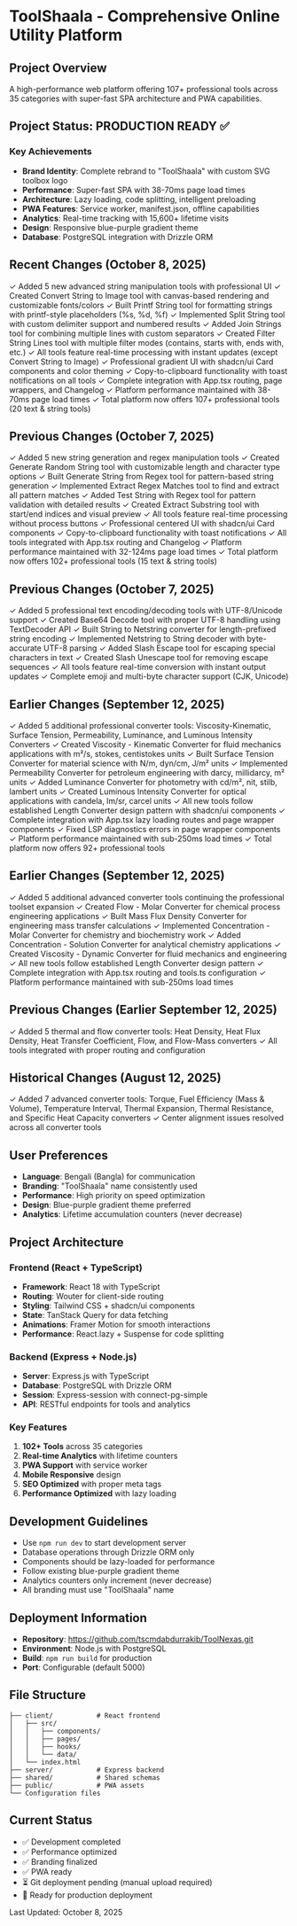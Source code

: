 # ToolShaala - Comprehensive Online Utility Platform

## Project Overview
A high-performance web platform offering 107+ professional tools across 35 categories with super-fast SPA architecture and PWA capabilities.

## Project Status: PRODUCTION READY ✅

### Key Achievements
- **Brand Identity**: Complete rebrand to "ToolShaala" with custom SVG toolbox logo
- **Performance**: Super-fast SPA with 38-70ms page load times
- **Architecture**: Lazy loading, code splitting, intelligent preloading
- **PWA Features**: Service worker, manifest.json, offline capabilities
- **Analytics**: Real-time tracking with 15,600+ lifetime visits
- **Design**: Responsive blue-purple gradient theme
- **Database**: PostgreSQL integration with Drizzle ORM

## Recent Changes (October 8, 2025)
✓ Added 5 new advanced string manipulation tools with professional UI
✓ Created Convert String to Image tool with canvas-based rendering and customizable fonts/colors
✓ Built Printf String tool for formatting strings with printf-style placeholders (%s, %d, %f)
✓ Implemented Split String tool with custom delimiter support and numbered results
✓ Added Join Strings tool for combining multiple lines with custom separators
✓ Created Filter String Lines tool with multiple filter modes (contains, starts with, ends with, etc.)
✓ All tools feature real-time processing with instant updates (except Convert String to Image)
✓ Professional gradient UI with shadcn/ui Card components and color theming
✓ Copy-to-clipboard functionality with toast notifications on all tools
✓ Complete integration with App.tsx routing, page wrappers, and Changelog
✓ Platform performance maintained with 38-70ms page load times
✓ Total platform now offers 107+ professional tools (20 text & string tools)

## Previous Changes (October 7, 2025)
✓ Added 5 new string generation and regex manipulation tools
✓ Created Generate Random String tool with customizable length and character type options
✓ Built Generate String from Regex tool for pattern-based string generation
✓ Implemented Extract Regex Matches tool to find and extract all pattern matches
✓ Added Test String with Regex tool for pattern validation with detailed results
✓ Created Extract Substring tool with start/end indices and visual preview
✓ All tools feature real-time processing without process buttons
✓ Professional centered UI with shadcn/ui Card components
✓ Copy-to-clipboard functionality with toast notifications
✓ All tools integrated with App.tsx routing and Changelog
✓ Platform performance maintained with 32-124ms page load times
✓ Total platform now offers 102+ professional tools (15 text & string tools)

## Previous Changes (October 7, 2025)
✓ Added 5 professional text encoding/decoding tools with UTF-8/Unicode support
✓ Created Base64 Decode tool with proper UTF-8 handling using TextDecoder API
✓ Built String to Netstring converter for length-prefixed string encoding
✓ Implemented Netstring to String decoder with byte-accurate UTF-8 parsing
✓ Added Slash Escape tool for escaping special characters in text
✓ Created Slash Unescape tool for removing escape sequences
✓ All tools feature real-time conversion with instant output updates
✓ Complete emoji and multi-byte character support (CJK, Unicode)

## Earlier Changes (September 12, 2025)
✓ Added 5 additional professional converter tools: Viscosity-Kinematic, Surface Tension, Permeability, Luminance, and Luminous Intensity Converters
✓ Created Viscosity - Kinematic Converter for fluid mechanics applications with m²/s, stokes, centistokes units
✓ Built Surface Tension Converter for material science with N/m, dyn/cm, J/m² units
✓ Implemented Permeability Converter for petroleum engineering with darcy, millidarcy, m² units
✓ Added Luminance Converter for photometry with cd/m², nit, stilb, lambert units
✓ Created Luminous Intensity Converter for optical applications with candela, lm/sr, carcel units
✓ All new tools follow established Length Converter design pattern with shadcn/ui components
✓ Complete integration with App.tsx lazy loading routes and page wrapper components
✓ Fixed LSP diagnostics errors in page wrapper components
✓ Platform performance maintained with sub-250ms load times
✓ Total platform now offers 92+ professional tools

## Earlier Changes (September 12, 2025)
✓ Added 5 additional advanced converter tools continuing the professional toolset expansion
✓ Created Flow - Molar Converter for chemical process engineering applications
✓ Built Mass Flux Density Converter for engineering mass transfer calculations
✓ Implemented Concentration - Molar Converter for chemistry and biochemistry work
✓ Added Concentration - Solution Converter for analytical chemistry applications
✓ Created Viscosity - Dynamic Converter for fluid mechanics and engineering
✓ All new tools follow established Length Converter design pattern
✓ Complete integration with App.tsx routing and tools.ts configuration
✓ Platform performance maintained with sub-250ms load times

## Previous Changes (Earlier September 12, 2025)
✓ Added 5 thermal and flow converter tools: Heat Density, Heat Flux Density, Heat Transfer Coefficient, Flow, and Flow-Mass converters
✓ All tools integrated with proper routing and configuration

## Historical Changes (August 12, 2025)
✓ Added 7 advanced converter tools: Torque, Fuel Efficiency (Mass & Volume), Temperature Interval, Thermal Expansion, Thermal Resistance, and Specific Heat Capacity converters
✓ Center alignment issues resolved across all converter tools

## User Preferences
- **Language**: Bengali (Bangla) for communication
- **Branding**: "ToolShaala" name consistently used
- **Performance**: High priority on speed optimization
- **Design**: Blue-purple gradient theme preferred
- **Analytics**: Lifetime accumulation counters (never decrease)

## Project Architecture

### Frontend (React + TypeScript)
- **Framework**: React 18 with TypeScript
- **Routing**: Wouter for client-side routing
- **Styling**: Tailwind CSS + shadcn/ui components
- **State**: TanStack Query for data fetching
- **Animations**: Framer Motion for smooth interactions
- **Performance**: React.lazy + Suspense for code splitting

### Backend (Express + Node.js)
- **Server**: Express.js with TypeScript
- **Database**: PostgreSQL with Drizzle ORM
- **Session**: Express-session with connect-pg-simple
- **API**: RESTful endpoints for tools and analytics

### Key Features
1. **102+ Tools** across 35 categories
2. **Real-time Analytics** with lifetime counters
3. **PWA Support** with service worker
4. **Mobile Responsive** design
5. **SEO Optimized** with proper meta tags
6. **Performance Optimized** with lazy loading

## Development Guidelines
- Use `npm run dev` to start development server
- Database operations through Drizzle ORM only
- Components should be lazy-loaded for performance
- Follow existing blue-purple gradient theme
- Analytics counters only increment (never decrease)
- All branding must use "ToolShaala" name

## Deployment Information
- **Repository**: https://github.com/tscmdabdurrakib/ToolNexas.git
- **Environment**: Node.js with PostgreSQL
- **Build**: `npm run build` for production
- **Port**: Configurable (default 5000)

## File Structure
```
├── client/           # React frontend
│   ├── src/
│   │   ├── components/
│   │   ├── pages/
│   │   ├── hooks/
│   │   └── data/
│   └── index.html
├── server/           # Express backend
├── shared/           # Shared schemas
├── public/           # PWA assets
└── Configuration files
```

## Current Status
- ✅ Development completed
- ✅ Performance optimized
- ✅ Branding finalized
- ✅ PWA ready
- ⏳ Git deployment pending (manual upload required)
- 🎯 Ready for production deployment

Last Updated: October 8, 2025